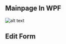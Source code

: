 <h2>Mainpage In WPF</h2>

![alt text]("http://s948.photobucket.com/user/switch_900/media/EditFormPage_zps4pc97bpj.jpg.html")

<h2>Edit Form</h2>
